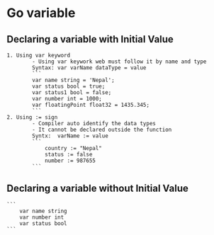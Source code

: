 # Go variable 

## Declaring a variable with Initial Value
    1. Using var keyword
            - Using var keywork web must follow it by name and type 
            Syntax: var varName dataType = value
            ```
            var name string = 'Nepal';
            var status bool = true;
            var status1 bool = false;
            var number int = 1000;
            var floatingPoint float32 = 1435.345;
            ```
    2. Using := sign
            - Compiler auto identify the data types
            - It cannot be declared outside the function
            Syntx:  varName := value
            ```
                country := "Nepal"
                status := false
                number := 987655
            ```

## Declaring a variable without Initial Value
    ```
        var name string
        var number int
        var status bool
    ```
